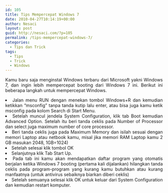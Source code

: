 ```yaml
---
id: 105
title: Tips Mempercepat Windows 7
date: 2010-04-27T10:14:19+00:00
author: Nesaci
layout: post
guid: http://nesaci.com/?p=105
permalink: /tips-mempercepat-windows-7/
categories:
  - Tips dan Trick
tags:
  - Tips
  - Trick
  - Windows
---
```

<p style="text-align: justify;">
  Kamu baru saja menginstal Windows terbaru dari Microsoft yakni Windows 7, dan ingin lebih mempercepat booting dari Windows 7 ini. Berikut ini beberapa langkah untuk mempercepat Windows.<!--more-->
</p>

<li style="text-align: justify;">
  Jalan menu RUN dengan menekan tombol Windows+R dan kemudian ketikkan “msconfig” tanpa tanda kutip lalu enter, atau bisa juga kamu ketik msconfig pada kolom Search di Start Menu.
</li>
<li style="text-align: justify;">
  Setelah muncul jendela System Configuration, klik tab Boot kemudian Advanced Option. Setelah itu beri tanda ceklis pada Number of Processor dan select juga maximum number of core processor.
</li>
<li style="text-align: justify;">
  Beri tanda ceklis juga pada Maximum Memory dan isilah sesuai dengan memori Laptop atau netbook kamu, misal jika memori RAM Laptop kamu 2 GB masukan 2048, 1GB=1024)
</li>
<li style="text-align: justify;">
  Setelah selesai klik tombol OK
</li>
<li style="text-align: justify;">
  Selanjutnya klik Tab Start Up.
</li>
<li style="text-align: justify;">
  Pada tab ini kamu akan mendapatkan daftar program yang otomatis berjalan ketika Windows 7 booting (pertama kali dijalankan) hilangkan tanda ceklis pada program-program yang kurang kamu butuhkan atau kurang manfaatnya (untuk antivirus sebaiknya biarkan diberi ceklis)
</li>
<li style="text-align: justify;">
  Setelah semuanya selesai klik OK untuk keluar dari System Configuration dan kemudian restart komputer.
</li>